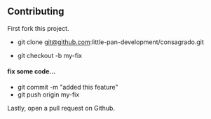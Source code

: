 ## Contributing

First fork this project.  

* git clone git@github.com:little-pan-development/consagrado.git

* git checkout -b my-fix

#### fix some code...

* git commit -m "added this feature"
* git push origin my-fix

Lastly, open a pull request on Github.
